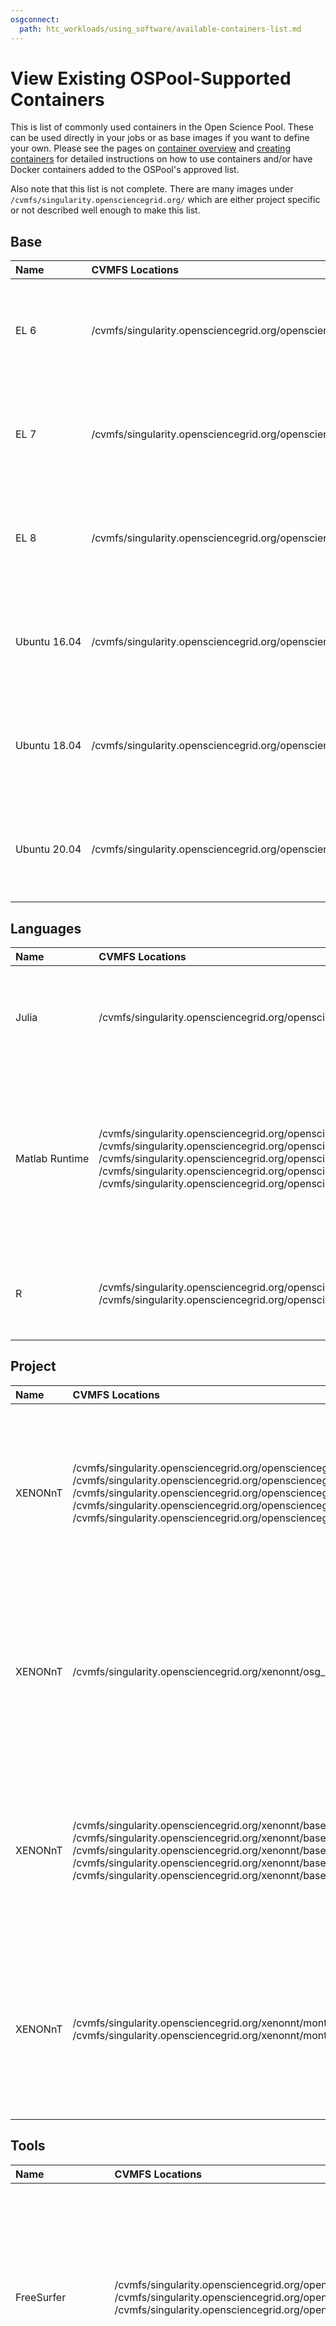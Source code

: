 ```yaml
---
osgconnect:
  path: htc_workloads/using_software/available-containers-list.md
---
```


View Existing OSPool-Supported Containers 
====================================



This is list of commonly used containers in the Open Science Pool. These can be used
directly in your jobs or as base images if you want to define your own. Please
see the pages on [container overview][container-intro] and [creating containers][container-howto]
for detailed instructions on how to use containers and/or have Docker containers added to the OSPool's approved list.

Also note that this list is not complete. There are many images under
`/cvmfs/singularity.opensciencegrid.org/` which are either project specific
or not described well enough to make this list.


## Base

| **Name** | **CVMFS Locations** | **Description** |
|:---------|:--------------------|:----------------|
| <span style="white-space: nowrap">EL 6</span> | <span style="white-space: nowrap">/cvmfs/singularity.opensciencegrid.org/opensciencegrid/osgvo-el6:latest</span> | Enterprise Linux (CentOS) 6 base image<br>[Project Website](https://www.centos.org/)<br>[Container Definition](https://github.com/opensciencegrid/osgvo-el6) |
| <span style="white-space: nowrap">EL 7</span> | <span style="white-space: nowrap">/cvmfs/singularity.opensciencegrid.org/opensciencegrid/osgvo-el7:latest</span> | Enterprise Linux (CentOS) 7 base image<br>[Project Website](https://www.centos.org/)<br>[Container Definition](https://github.com/opensciencegrid/osgvo-el7) |
| <span style="white-space: nowrap">EL 8</span> | <span style="white-space: nowrap">/cvmfs/singularity.opensciencegrid.org/opensciencegrid/osgvo-el8:latest</span> | Enterprise Linux (CentOS) 8 base image<br>[Project Website](https://www.centos.org/)<br>[Container Definition](https://github.com/opensciencegrid/osgvo-el8) |
| <span style="white-space: nowrap">Ubuntu 16.04</span> | <span style="white-space: nowrap">/cvmfs/singularity.opensciencegrid.org/opensciencegrid/osgvo-ubuntu-xenial:latest</span> | Ubuntu 16.04 (Xenial) base image<br>[Project Website](https://www.ubuntu.com)<br>[Container Definition](https://github.com/opensciencegrid/osgvo-ubuntu-xenial) |
| <span style="white-space: nowrap">Ubuntu 18.04</span> | <span style="white-space: nowrap">/cvmfs/singularity.opensciencegrid.org/opensciencegrid/osgvo-ubuntu-18.04:latest</span> | Ubuntu 18.04 (Bionic) base image<br>[Project Website](https://www.ubuntu.com)<br>[Container Definition](https://github.com/opensciencegrid/osgvo-ubuntu-18.04) |
| <span style="white-space: nowrap">Ubuntu 20.04</span> | <span style="white-space: nowrap">/cvmfs/singularity.opensciencegrid.org/opensciencegrid/osgvo-ubuntu-20.04:latest</span> | Ubuntu 20.04 (Focal) base image<br>[Project Website](https://www.ubuntu.com)<br>[Container Definition](https://github.com/opensciencegrid/osgvo-ubuntu-20.04) |

## Languages

| **Name** | **CVMFS Locations** | **Description** |
|:---------|:--------------------|:----------------|
| <span style="white-space: nowrap">Julia</span> | <span style="white-space: nowrap">/cvmfs/singularity.opensciencegrid.org/opensciencegrid/osgvo-julia:latest</span> | Ubuntu based image with Julia<br>[Project Website](https://julialang.org/)<br>[Container Definition](https://github.com/opensciencegrid/osgvo-julia) |
| <span style="white-space: nowrap">Matlab Runtime</span> | <span style="white-space: nowrap">/cvmfs/singularity.opensciencegrid.org/opensciencegrid/osgvo-matlab-runtime:R2018b</span><br><span style="white-space: nowrap">/cvmfs/singularity.opensciencegrid.org/opensciencegrid/osgvo-matlab-runtime:R2019a</span><br><span style="white-space: nowrap">/cvmfs/singularity.opensciencegrid.org/opensciencegrid/osgvo-matlab-runtime:R2019b</span><br><span style="white-space: nowrap">/cvmfs/singularity.opensciencegrid.org/opensciencegrid/osgvo-matlab-runtime:R2020a</span><br><span style="white-space: nowrap">/cvmfs/singularity.opensciencegrid.org/opensciencegrid/osgvo-matlab-runtime:R2020b</span> | This is the Matlab runtime component you can use to execute compiled Matlab codes<br>[Project Website](https://www.mathworks.com/products/compiler/matlab-runtime.html)<br>[Container Definition](https://github.com/opensciencegrid/osgvo-matlab-runtime) |
| <span style="white-space: nowrap">R</span> | <span style="white-space: nowrap">/cvmfs/singularity.opensciencegrid.org/opensciencegrid/osgvo-r:3.5.0</span><br><span style="white-space: nowrap">/cvmfs/singularity.opensciencegrid.org/opensciencegrid/osgvo-r:4.0.2</span> | Example for building R images<br>[Project Website](https://www.r-project.org/)<br>[Container Definition](https://github.com/opensciencegrid/osgvo-r) |

## Project

| **Name** | **CVMFS Locations** | **Description** |
|:---------|:--------------------|:----------------|
| <span style="white-space: nowrap">XENONnT</span> | <span style="white-space: nowrap">/cvmfs/singularity.opensciencegrid.org/opensciencegrid/osgvo-xenon:2020.11.06</span><br><span style="white-space: nowrap">/cvmfs/singularity.opensciencegrid.org/opensciencegrid/osgvo-xenon:2020.11.25</span><br><span style="white-space: nowrap">/cvmfs/singularity.opensciencegrid.org/opensciencegrid/osgvo-xenon:development</span><br><span style="white-space: nowrap">/cvmfs/singularity.opensciencegrid.org/opensciencegrid/osgvo-xenon:latest</span><br><span style="white-space: nowrap">/cvmfs/singularity.opensciencegrid.org/opensciencegrid/osgvo-xenon:py38</span> | Base software environment for XENONnT, including Python 3.6 and data management tools<br>[Project Website](http://www.xenon1t.org/)<br>[Container Definition](https://github.com/XENONnT/base_environment) |
| <span style="white-space: nowrap">XENONnT</span> | <span style="white-space: nowrap">/cvmfs/singularity.opensciencegrid.org/xenonnt/osg_dev:latest</span> | Base software environment for XENONnT, including Python 3.6 and data management tools<br>[Project Website](http://www.xenon1t.org/)<br>[Container Definition](https://github.com/XENONnT/base_environment) |
| <span style="white-space: nowrap">XENONnT</span> | <span style="white-space: nowrap">/cvmfs/singularity.opensciencegrid.org/xenonnt/base-environment:2020.11.06</span><br><span style="white-space: nowrap">/cvmfs/singularity.opensciencegrid.org/xenonnt/base-environment:2020.11.25</span><br><span style="white-space: nowrap">/cvmfs/singularity.opensciencegrid.org/xenonnt/base-environment:development</span><br><span style="white-space: nowrap">/cvmfs/singularity.opensciencegrid.org/xenonnt/base-environment:latest</span><br><span style="white-space: nowrap">/cvmfs/singularity.opensciencegrid.org/xenonnt/base-environment:py38</span> | Base software environment for XENONnT, including Python 3.6 and data management tools<br>[Project Website](http://www.xenon1t.org/)<br>[Container Definition](https://github.com/XENONnT/base_environment) |
| <span style="white-space: nowrap">XENONnT</span> | <span style="white-space: nowrap">/cvmfs/singularity.opensciencegrid.org/xenonnt/montecarlo:development</span><br><span style="white-space: nowrap">/cvmfs/singularity.opensciencegrid.org/xenonnt/montecarlo:latest</span> | Base software environment for XENONnT, including Python 3.6 and data management tools<br>[Project Website](http://www.xenon1t.org/)<br>[Container Definition](https://github.com/XENONnT/base_environment) |

## Tools

| **Name** | **CVMFS Locations** | **Description** |
|:---------|:--------------------|:----------------|
| <span style="white-space: nowrap">FreeSurfer</span> | <span style="white-space: nowrap">/cvmfs/singularity.opensciencegrid.org/opensciencegrid/osgvo-freesurfer:6.0.0</span><br><span style="white-space: nowrap">/cvmfs/singularity.opensciencegrid.org/opensciencegrid/osgvo-freesurfer:6.0.1</span><br><span style="white-space: nowrap">/cvmfs/singularity.opensciencegrid.org/opensciencegrid/osgvo-freesurfer:7.0.0</span> | A software package for the analysis and visualization of structural and functional neuroimaging data from cross-sectional or longitudinal studies<br>[Project Website](https://surfer.nmr.mgh.harvard.edu/fswiki/FreeSurferWiki)<br>[Container Definition](https://github.com/opensciencegrid/osgvo-freesurfer) |
| <span style="white-space: nowrap">GROMACS</span> | <span style="white-space: nowrap">/cvmfs/singularity.opensciencegrid.org/opensciencegrid/osgvo-gromacs:latest</span> | A versatile package to perform molecular dynamics, i.e. simulate the Newtonian equations of motion for systems with hundreds to millions of particles.<br>[Project Website](http://www.gromacs.org/)<br>[Container Definition](https://github.com/opensciencegrid/osgvo-gromacs) |
| <span style="white-space: nowrap">GROMACS GPU</span> | <span style="white-space: nowrap">/cvmfs/singularity.opensciencegrid.org/opensciencegrid/osgvo-gromacs-gpu:latest</span> | A versatile package to perform molecular dynamics, i.e. simulate the Newtonian equations of motion for systems with hundreds to millions of particles. This is a GPU enabled version.<br>[Project Website](http://www.gromacs.org/)<br>[Container Definition](https://github.com/opensciencegrid/osgvo-gromacs-gpu) |
| <span style="white-space: nowrap">Quantum Espresso</span> | <span style="white-space: nowrap">/cvmfs/singularity.opensciencegrid.org/opensciencegrid/osgvo-quantum-espresso:6.6</span> | A suite for first-principles electronic-structure calculations and materials modeling<br>[Project Website](https://www.quantum-espresso.org/)<br>[Container Definition](https://github.com/opensciencegrid/osgvo-quantum-espresso) |
| <span style="white-space: nowrap">TensorFlow</span> | <span style="white-space: nowrap">/cvmfs/singularity.opensciencegrid.org/opensciencegrid/tensorflow:2.3</span><br><span style="white-space: nowrap">/cvmfs/singularity.opensciencegrid.org/opensciencegrid/tensorflow:latest</span> | TensorFlow image (CPU only)<br>[Project Website](https://www.tensorflow.org/)<br>[Container Definition](https://github.com/opensciencegrid/osgvo-tensorflow) |
| <span style="white-space: nowrap">TensorFlow GPU</span> | <span style="white-space: nowrap">/cvmfs/singularity.opensciencegrid.org/opensciencegrid/tensorflow-gpu:2.2-cuda-10.1</span><br><span style="white-space: nowrap">/cvmfs/singularity.opensciencegrid.org/opensciencegrid/tensorflow-gpu:2.3-cuda-10.1</span><br><span style="white-space: nowrap">/cvmfs/singularity.opensciencegrid.org/opensciencegrid/tensorflow-gpu:latest</span> | TensorFlow image with GPU support<br>[Project Website](https://www.tensorflow.org/)<br>[Container Definition](https://github.com/opensciencegrid/osgvo-tensorflow-gpu) |


[container-intro]: ../../../htc_workloads/using_software/available-containers-list/
[container-howto]: ../../../htc_workloads/using_software/new_modules_list/